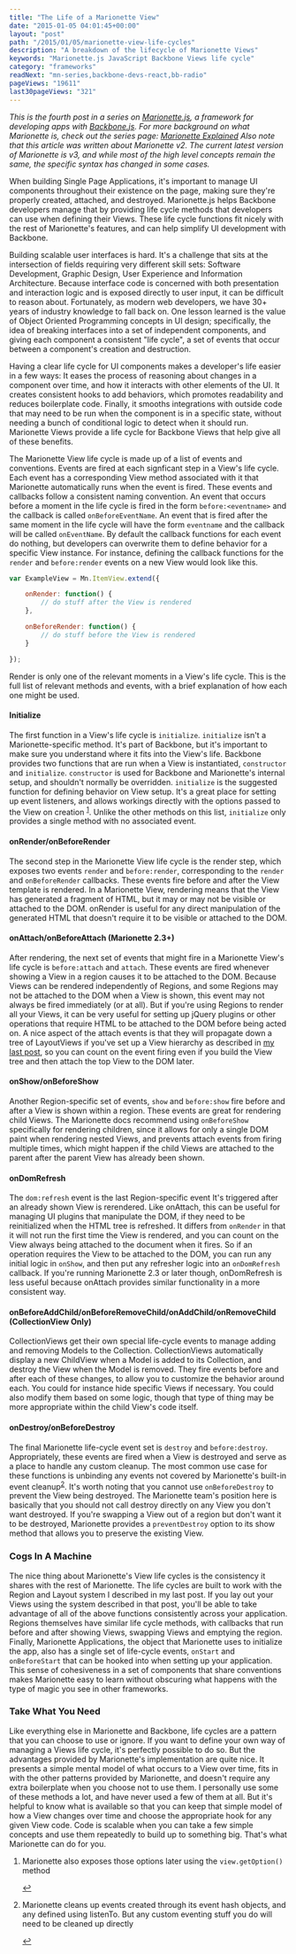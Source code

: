 ```yaml
---
title: "The Life of a Marionette View"
date: "2015-01-05 04:01:45+00:00"
layout: "post"
path: "/2015/01/05/marionette-view-life-cycles"
description: "A breakdown of the lifecycle of Marionette Views"
keywords: "Marionette.js JavaScript Backbone Views life cycle"
category: "frameworks"
readNext: "mn-series,backbone-devs-react,bb-radio"
pageViews: "19611"
last30pageViews: "321"
---
```


*This is the fourth post in a series on [Marionette.js][marionette], a framework for developing apps with [Backbone.js][backbone].  For more background on what Marionette is, check out the series page: [Marionette Explained][marionetteexplained]  Also note that this article was written about Marionette v2.  The current latest version of Marionette is v3, and while most of the high level concepts remain the same, the specific syntax has changed in some cases.*

When building Single Page Applications, it's important to manage UI components throughout their existence on the page, making sure they're properly created, attached, and destroyed.  Marionette.js helps Backbone developers manage that by providing life cycle methods that developers can use when defining their Views.  These life cycle functions fit nicely with the rest of Marionette's features, and can help simplify UI development with Backbone.

Building scalable user interfaces is hard.  It's a challenge that sits at the intersection of fields requiring very different skill sets: Software Development, Graphic Design, User Experience and Information Architecture.  Because interface code is concerned with both presentation and interaction logic and is exposed directly to user input, it can be difficult to reason about.  Fortunately, as modern web developers, we have 30+ years of industry knowledge to fall back on.  One lesson learned is the value of Object Oriented Programming concepts in UI design; specifically, the idea of breaking interfaces into a set of independent components, and giving each component a consistent "life cycle", a set of events that occur between a component's creation and destruction.

Having a clear life cycle for UI components makes a developer's life easier in a few ways:  It eases the process of reasoning about changes in a component over time, and how it interacts with other elements of the UI.  It creates consistent hooks to add behaviors, which promotes readability and reduces boilerplate code.  Finally, it smooths integrations with outside code that may need to be run when the component is in a specific state, without needing a bunch of conditional logic to detect when it should run.  Marionette Views provide a life cycle for Backbone Views that help give all of these benefits.

The Marionette View life cycle is made up of a list of events and conventions.  Events are fired at each signficant step in a View's life cycle.  Each event has a corresponding View method associated with it that Marionette automatically runs when the event is fired. These events and callbacks follow a consistent naming convention.  An event that occurs before a moment in the life cycle is fired in the form `before:<eventname>` and the callback is called `onBeforeEventName`. An event that is fired after the same moment in the life cycle will have the form `eventname` and the callback will be called `onEventName`.  By default the callback functions for each event do nothing, but developers can overwrite them to define behavior for a specific View instance.  For instance, defining the callback functions for the `render` and `before:render` events on a new View would look like this.

```javascript
var ExampleView = Mn.ItemView.extend({

    onRender: function() {
        // do stuff after the View is rendered
    },

    onBeforeRender: function() {
        // do stuff before the View is rendered
    }

});
```

Render is only one of the relevant moments in a View's life cycle.  This is the full list of relevant methods and events, with a brief explanation of how each one might be used.

#### Initialize

The first function in a View's life cycle is `initialize`. `initialize` isn't a Marionette-specific method. It's part of Backbone, but it's important to make sure you understand where it fits into the View's life.  Backbone provides two functions that are run when a View is instantiated, `constructor` and `initialize`.  `constructor` is used for Backbone and Marionette's internal setup, and shouldn't normally be overridden.  `initialize` is the suggested function for defining behavior on View setup.  It's a great place for setting up event listeners, and allows workings directly with the options passed to the View on creation <sup id="fnref:1">[1](#fn:1)</sup>. Unlike the other methods on this list, `initialize` only provides a single method with no associated event.

####  onRender/onBeforeRender

The second step in the Marionette View life cycle is the render step, which exposes two events `render` and `before:render`, corresponding to the `render` and `onBeforeRender` callbacks.  These events fire before and after the View template is rendered.  In a Marionette View, rendering means that the View has generated a fragment of HTML, but it may or may not be visible or attached to the DOM.  onRender is useful for any direct manipulation of the generated HTML that doesn't require it to be visible or attached to the DOM.

#### onAttach/onBeforeAttach (Marionette 2.3+)

After rendering, the next set of events that might fire in a Marionette View's life cycle is `before:attach` and `attach`.  These events are fired whenever showing a View in a region causes it to be attached to the DOM.  Because Views can be rendered independently of Regions, and some Regions may not be attached to the DOM when a View is shown, this event may not always be fired immediately (or at all).  But if you're using Regions to render all your Views, it can be very useful for setting up jQuery plugins or other operations that require HTML to be attached to the DOM before being acted on.  A nice aspect of the attach events is that they will propagate down a tree of LayoutViews if you've set up a View hierarchy as described in [my last post][complexlayouts], so you can count on the event firing even if you build the View tree and then attach the top View to the DOM later.

#### onShow/onBeforeShow

Another Region-specific set of events, `show` and `before:show` fire before and after a View is shown within a region.  These events are great for rendering child Views.  The Marionette docs recommend using `onBeforeShow` specifically for rendering children, since it allows for only a single DOM paint when rendering nested Views, and prevents attach events from firing multiple times, which might happen if the child Views are attached to the parent after the parent View has already been shown.

#### onDomRefresh

The `dom:refresh` event is the last Region-specific event  It's triggered after an already shown View is rerendered.  Like onAttach, this can be useful for managing UI plugins that manipulate the DOM, if they need to be reinitialized when the HTML tree is refreshed. It differs from `onRender` in that it will not run the first time the View is rendered, and you can count on the View always being attached to the document when it fires.  So if an operation requires the View to be attached to the DOM, you can run any initial logic in `onShow`, and then put any refresher logic into an `onDomRefresh` callback.  If you're running Marionette 2.3 or later though, onDomRefresh is less useful because onAttach provides similar functionality in a more consistent way.

#### onBeforeAddChild/onBeforeRemoveChild/onAddChild/onRemoveChild (CollectionView Only)

CollectionViews get their own special life-cycle events to manage adding and removing Models to the Collection.  CollectionViews automatically display a new ChildView when a Model is added to its Collection, and destroy the View when the Model is removed.  They fire events before and after each of these changes, to allow you to customize the behavior around each.  You could for instance hide specific Views if necessary. You could also modify them based on some logic, though that type of thing may be more appropriate within the child View's code itself.

#### onDestroy/onBeforeDestroy

The final Marionette life-cycle event set is `destroy` and `before:destroy`.  Appropriately, these events are fired when a View is destroyed and serve as a place to handle any custom cleanup.  The most common use case for these functions is unbinding any events not covered by Marionette's built-in event cleanup<sup id="fnref:2">[2](#fn:2)</sup>. It's worth noting that you cannot use `onBeforeDestroy` to prevent the View being destroyed.  The Marionette team's position here is basically that you should not call destroy directly on any View you don't want destroyed.  If you're swapping a View out of a region but don't want it to be destroyed, Marionette provides a `preventDestroy` option to its show method that allows you to preserve the existing View.


### Cogs In A Machine

The nice thing about Marionette's View life cycles is the consistency it shares with the rest of Marionette.  The life cycles are built to work with the Region and Layout system I described in my last post.  If you lay out your Views using the system described in that post, you'll be able to take advantage of all of the above functions consistently across your application.  Regions themselves have similar life cycle methods, with callbacks that run before and after showing Views, swapping Views and emptying the region. Finally, Marionette Applications, the object that Marionette uses to initialize the app, also has a single set of life-cycle events, `onStart` and `onBeforeStart` that can be hooked into when setting up your application.  This sense of cohesiveness in a set of components that share conventions makes Marionette easy to learn without obscuring what happens with the type of magic you see in other frameworks.

### Take What You Need

Like everything else in Marionette and Backbone, life cycles are a pattern that you can choose to use or ignore.  If you want to define your own way of managing a Views life cycle, it's perfectly possible to do so.  But the advantages provided by Marionette's implementation are quite nice.  It presents a simple mental model of what occurs to a View over time, fits in with the other patterns provided by Marionette, and doesn't require any extra boilerplate when you choose not to use them.  I personally use some of these methods a lot, and have never used a few of them at all.  But it's helpful to know what is available so that you can keep that simple model of how a View changes over time and choose the appropriate hook for any given View code.  Code is scalable when you can take a few simple concepts and use them repeatedly to build up to something big.  That's what Marionette can do for you.


<div class="footnotes">
<ol>
    <li class="footnote" id="fn:1">
        <p>
        Marionette also exposes those options later using the <code>view.getOption()</code> method
        </p>
        <a href="#fnref:1" title="return to article"> ↩</a></p>
    </li>
    <li class="footnote" id="fn:2">
        <p>
        Marionette cleans up events created through its event hash objects, and any defined using listenTo.  But any custom eventing stuff you do will need to be cleaned up directly
        </p>
        <a href="#fnref:2" title="return to article"> ↩</a></p>
    </li>
</ol>
</div>

[marionette]: http://marionettejs.com/
[marionetteexplained]: http://benmccormick.org/marionette-explained/
[backbone]: http://backbonejs.org/
[complexlayouts]: http://benmccormick.org/2014/12/22/building-complex-layouts-with-marionette-js/
[jobpost]: http://benmccormick.org/2014/12/18/come-build-with-me/
